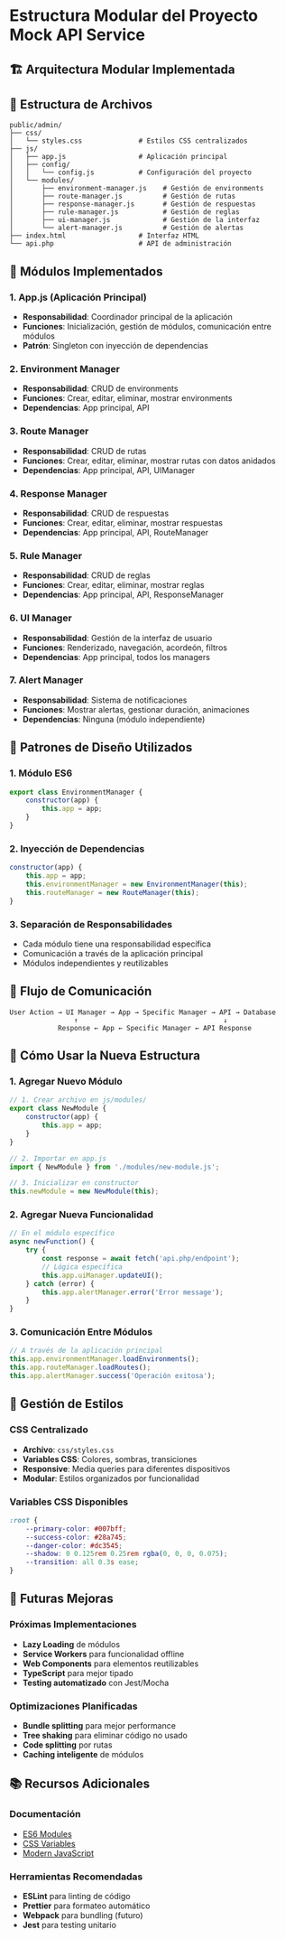 # Estructura Modular del Proyecto Mock API Service

## 🏗️ **Arquitectura Modular Implementada**

## 📁 **Estructura de Archivos**

```
public/admin/
├── css/
│   └── styles.css              # Estilos CSS centralizados
├── js/
│   ├── app.js                  # Aplicación principal
│   ├── config/
│   │   └── config.js           # Configuración del proyecto
│   └── modules/
│       ├── environment-manager.js    # Gestión de environments
│       ├── route-manager.js          # Gestión de rutas
│       ├── response-manager.js       # Gestión de respuestas
│       ├── rule-manager.js           # Gestión de reglas
│       ├── ui-manager.js             # Gestión de la interfaz
│       └── alert-manager.js          # Gestión de alertas
├── index.html                  # Interfaz HTML
└── api.php                     # API de administración
```

## 🔧 **Módulos Implementados**

### **1. App.js (Aplicación Principal)**
- **Responsabilidad**: Coordinador principal de la aplicación
- **Funciones**: Inicialización, gestión de módulos, comunicación entre módulos
- **Patrón**: Singleton con inyección de dependencias

### **2. Environment Manager**
- **Responsabilidad**: CRUD de environments
- **Funciones**: Crear, editar, eliminar, mostrar environments
- **Dependencias**: App principal, API

### **3. Route Manager**
- **Responsabilidad**: CRUD de rutas
- **Funciones**: Crear, editar, eliminar, mostrar rutas con datos anidados
- **Dependencias**: App principal, API, UIManager

### **4. Response Manager**
- **Responsabilidad**: CRUD de respuestas
- **Funciones**: Crear, editar, eliminar, mostrar respuestas
- **Dependencias**: App principal, API, RouteManager

### **5. Rule Manager**
- **Responsabilidad**: CRUD de reglas
- **Funciones**: Crear, editar, eliminar, mostrar reglas
- **Dependencias**: App principal, API, ResponseManager

### **6. UI Manager**
- **Responsabilidad**: Gestión de la interfaz de usuario
- **Funciones**: Renderizado, navegación, acordeón, filtros
- **Dependencias**: App principal, todos los managers

### **7. Alert Manager**
- **Responsabilidad**: Sistema de notificaciones
- **Funciones**: Mostrar alertas, gestionar duración, animaciones
- **Dependencias**: Ninguna (módulo independiente)

## 🎯 **Patrones de Diseño Utilizados**

### **1. Módulo ES6**
```javascript
export class EnvironmentManager {
    constructor(app) {
        this.app = app;
    }
}
```

### **2. Inyección de Dependencias**
```javascript
constructor(app) {
    this.app = app;
    this.environmentManager = new EnvironmentManager(this);
    this.routeManager = new RouteManager(this);
}
```

### **3. Separación de Responsabilidades**
- Cada módulo tiene una responsabilidad específica
- Comunicación a través de la aplicación principal
- Módulos independientes y reutilizables

## 🔄 **Flujo de Comunicación**

```
User Action → UI Manager → App → Specific Manager → API → Database
                ↑                                    ↓
            Response ← App ← Specific Manager ← API Response
```

## 📝 **Cómo Usar la Nueva Estructura**

### **1. Agregar Nuevo Módulo**
```javascript
// 1. Crear archivo en js/modules/
export class NewModule {
    constructor(app) {
        this.app = app;
    }
}

// 2. Importar en app.js
import { NewModule } from './modules/new-module.js';

// 3. Inicializar en constructor
this.newModule = new NewModule(this);
```

### **2. Agregar Nueva Funcionalidad**
```javascript
// En el módulo específico
async newFunction() {
    try {
        const response = await fetch('api.php/endpoint');
        // Lógica específica
        this.app.uiManager.updateUI();
    } catch (error) {
        this.app.alertManager.error('Error message');
    }
}
```

### **3. Comunicación Entre Módulos**
```javascript
// A través de la aplicación principal
this.app.environmentManager.loadEnvironments();
this.app.routeManager.loadRoutes();
this.app.alertManager.success('Operación exitosa');
```

## 🎨 **Gestión de Estilos**

### **CSS Centralizado**
- **Archivo**: `css/styles.css`
- **Variables CSS**: Colores, sombras, transiciones
- **Responsive**: Media queries para diferentes dispositivos
- **Modular**: Estilos organizados por funcionalidad

### **Variables CSS Disponibles**
```css
:root {
    --primary-color: #007bff;
    --success-color: #28a745;
    --danger-color: #dc3545;
    --shadow: 0 0.125rem 0.25rem rgba(0, 0, 0, 0.075);
    --transition: all 0.3s ease;
}
```

## 🔮 **Futuras Mejoras**

### **Próximas Implementaciones**
- **Lazy Loading** de módulos
- **Service Workers** para funcionalidad offline
- **Web Components** para elementos reutilizables
- **TypeScript** para mejor tipado
- **Testing automatizado** con Jest/Mocha

### **Optimizaciones Planificadas**
- **Bundle splitting** para mejor performance
- **Tree shaking** para eliminar código no usado
- **Code splitting** por rutas
- **Caching inteligente** de módulos

## 📚 **Recursos Adicionales**

### **Documentación**
- [ES6 Modules](https://developer.mozilla.org/en-US/docs/Web/JavaScript/Guide/Modules)
- [CSS Variables](https://developer.mozilla.org/en-US/docs/Web/CSS/Using_CSS_custom_properties)
- [Modern JavaScript](https://javascript.info/)

### **Herramientas Recomendadas**
- **ESLint** para linting de código
- **Prettier** para formateo automático
- **Webpack** para bundling (futuro)
- **Jest** para testing unitario

